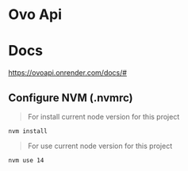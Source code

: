 # Ovo Api
# Docs
https://ovoapi.onrender.com/docs/#

## Configure NVM (.nvmrc)

> For install current node version for this project
```
nvm install
```

> For use current node version for this project
```
nvm use 14
```
